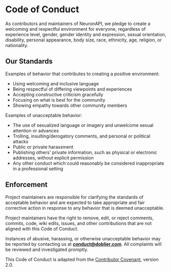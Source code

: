 # Code of Conduct

As contributors and maintainers of NeuronAPI, we pledge to create a welcoming and respectful environment for everyone, regardless of experience level, gender, gender identity and expression, sexual orientation, disability, personal appearance, body size, race, ethnicity, age, religion, or nationality.

## Our Standards

Examples of behavior that contributes to creating a positive environment:
- Using welcoming and inclusive language
- Being respectful of differing viewpoints and experiences
- Accepting constructive criticism gracefully
- Focusing on what is best for the community
- Showing empathy towards other community members

Examples of unacceptable behavior:
- The use of sexualized language or imagery and unwelcome sexual attention or advances
- Trolling, insulting/derogatory comments, and personal or political attacks
- Public or private harassment
- Publishing others' private information, such as physical or electronic addresses, without explicit permission
- Any other conduct which could reasonably be considered inappropriate in a professional setting

## Enforcement

Project maintainers are responsible for clarifying the standards of acceptable behavior and are expected to take appropriate and fair corrective action in response to any behavior that is deemed unacceptable.

Project maintainers have the right to remove, edit, or reject comments, commits, code, wiki edits, issues, and other contributions that are not aligned with this Code of Conduct.

Instances of abusive, harassing, or otherwise unacceptable behavior may be reported by contacting us at **conduct@doblier.com**. All complaints will be reviewed and investigated promptly.

This Code of Conduct is adapted from the [Contributor Covenant](https://www.contributor-covenant.org/), version 2.0.